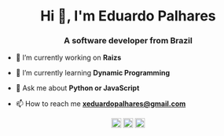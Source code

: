 <h1 align="center">Hi 👋, I'm Eduardo Palhares</h1>
<h3 align="center">A software developer from Brazil</h3>

- 🔭 I’m currently working on **Raizs**

- 🌱 I’m currently learning **Dynamic Programming**

- 💬 Ask me about **Python or JavaScript**

- 📫 How to reach me **xeduardopalhares@gmail.com**


<p align="center">
<a href="https://dev.to/palharez" target="blank"><img align="center" src="https://cdn.jsdelivr.net/npm/simple-icons@3.0.1/icons/dev-dot-to.svg" alt="palharez" height="20" width="20" /></a>
<a href="https://twitter.com/palharez_" target="blank"><img align="center" src="https://cdn.jsdelivr.net/npm/simple-icons@3.0.1/icons/twitter.svg" alt="palharez_" height="20" width="20" /></a>
<a href="https://linkedin.com/in/eduardopalhares" target="blank"><img align="center" src="https://cdn.jsdelivr.net/npm/simple-icons@3.0.1/icons/linkedin.svg" alt="eduardopalhares" height="20" width="20" /></a>
</p>
